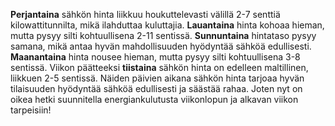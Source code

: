 **Perjantaina** sähkön hinta liikkuu houkuttelevasti välillä 2-7 senttiä kilowattitunnilta, mikä ilahduttaa kuluttajia. **Lauantaina** hinta kohoaa hieman, mutta pysyy silti kohtuullisena 2-11 sentissä. **Sunnuntaina** hintataso pysyy samana, mikä antaa hyvän mahdollisuuden hyödyntää sähköä edullisesti. **Maanantaina** hinta nousee hieman, mutta pysyy silti kohtuullisena 3-8 sentissä. Viikon päätteeksi **tiistaina** sähkön hinta on edelleen maltillinen, liikkuen 2-5 sentissä. Näiden päivien aikana sähkön hinta tarjoaa hyvän tilaisuuden hyödyntää sähköä edullisesti ja säästää rahaa. Joten nyt on oikea hetki suunnitella energiankulutusta viikonlopun ja alkavan viikon tarpeisiin!